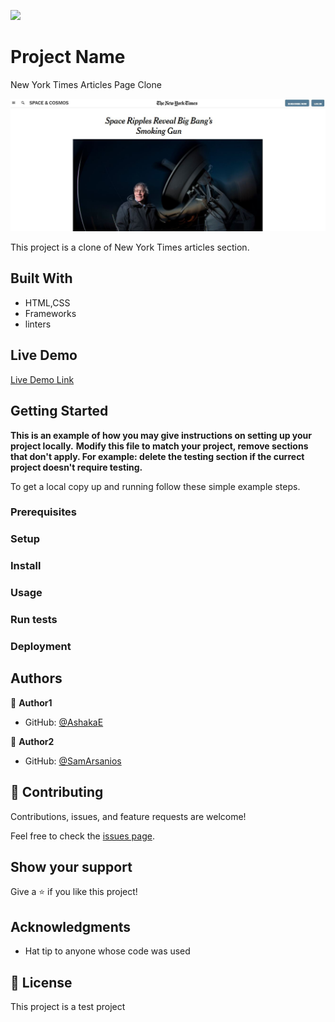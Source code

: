 ![](https://img.shields.io/badge/Microverse-blueviolet)

# Project Name

New York Times Articles Page Clone

![screenshot](./app_screenshott.JPG)

This project is a clone of New York Times articles section.

## Built With

- HTML,CSS
- Frameworks
- linters

## Live Demo

[Live Demo Link](https://ashakae.github.io/NY-Times-article/)


## Getting Started

**This is an example of how you may give instructions on setting up your project locally.**
**Modify this file to match your project, remove sections that don't apply. For example: delete the testing section if the currect project doesn't require testing.**


To get a local copy up and running follow these simple example steps.

### Prerequisites

### Setup

### Install

### Usage

### Run tests

### Deployment



## Authors

👤 **Author1**

- GitHub: [@AshakaE](https://github.com/AshakaE)


👤 **Author2**

- GitHub: [@SamArsanios](https://github.com/SamArsanios)


## 🤝 Contributing

Contributions, issues, and feature requests are welcome!

Feel free to check the [issues page](issues/).

## Show your support

Give a ⭐️ if you like this project!

## Acknowledgments

- Hat tip to anyone whose code was used


## 📝 License

This project is a test project
